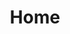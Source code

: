 ---
title: Home
template: splash
hero:
  title: Welcome to the Long Beach Nonprofit Startup Guide
  tagline: A step-by-step guide to establishing a 501c3 nonprofit charitable organization public benefit corporation in Long Beach, California
  image: {
    dark: ../../assets/hero-dark.png,
    light: ../../assets/hero-light.png,
    alt: Long Beach Nonprofit Startup Guide
  }
  actions:
    - text: Get Started
      icon: right-arrow
      variant: primary
      link: /start/introduction/
    - text: Resources
      icon: open-book
      variant: secondary
      link: /resources/
---